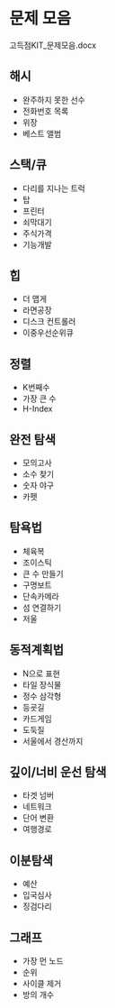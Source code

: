 # 문제 모음
고득점KIT_문제모음.docx

## 해시
* 완주하지 못한 선수
* 전화번호 목록
* 위장
* 베스트 앨범

## 스택/큐
* 다리를 지나는 트럭
* 탑
* 프린터
* 쇠막대기
* 주식가격
* 기능개발

## 힙
* 더 맵게
* 라면공장
* 디스크 컨트롤러
* 이중우선순위큐

## 정렬
* K번째수
* 가장 큰 수
* H-Index

## 완전 탐색
* 모의고사
* 소수 찾기
* 숫자 야구
* 카펫

## 탐욕법
* 체육복
* 조이스틱
* 큰 수 만들기
* 구명보트
* 단속카메라
* 섬 연결하기
* 저울

## 동적계획법
* N으로 표현
* 타일 장식물
* 정수 삼각형
* 등굣길
* 카드게임
* 도둑질
* 서울에서 경산까지

## 깊이/너비 운선 탐색
* 타겟 넘버
* 네트워크
* 단어 변환
* 여행경로

## 이분탐색
* 예산
* 입국심사
* 징검다리

## 그래프
* 가장 먼 노드
* 순위
* 사이클 제거
* 방의 개수
